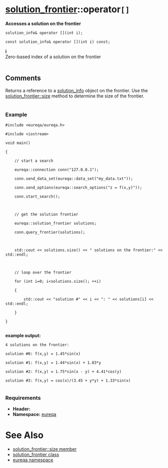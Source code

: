 # [solution\_frontier](doc_solution_frontier.md)::operator`[]` #

**Accesses a solution on the frontier**

```
solution_info& operator [](int i);

const solution_info& operator [](int i) const;
```

**i**<br>
Zero-based index of a solution on the frontier<br>
<br>
<h2>Comments</h2>
Returns a reference to a <a href='doc_solution_info.md'>solution_info</a> object on the frontier. Use the <a href='doc_solution_frontier_size.md'>solution_frontier::size</a> method to determine the size of the frontier.<br>
<br>
<h3>Example</h3>
<pre><code>#include &lt;eureqa/eureqa.h&gt;<br>
#include &lt;iostream&gt;<br>
void main()<br>
{<br>
    // start a search<br>
    eureqa::connection conn("127.0.0.1");<br>
    conn.send_data_set(eureqa::data_set("my_data.txt"));<br>
    conn.send_options(eureqa::search_options("z = f(x,y)"));<br>
    conn.start_search();<br>
<br>
    // get the solution frontier<br>
    eureqa::solution_frontier solutions;<br>
    conn.query_frontier(solutions);<br>
<br>
    std::cout &lt;&lt; solutions.size() &lt;&lt; " solutions on the frontier:" &lt;&lt; std::endl;<br>
<br>
    // loop over the frontier<br>
    for (int i=0; i&lt;solutions.size(); ++i)<br>
    {<br>
        std::cout &lt;&lt; "solution #" &lt;&lt; i &lt;&lt; ": " &lt;&lt; solutions[i] &lt;&lt; std::endl;<br>
    }<br>
}<br>
</code></pre>
<b>example output:</b>
<pre><code>4 solutions on the frontier:<br>
solution #0: f(x,y) = 1.45*sin(x)<br>
solution #1: f(x,y) = 1.44*sin(x) + 1.03*y<br>
solution #2: f(x,y) = 1.75*sin(x - y) + 4.41*cos(y)<br>
solution #3: f(x,y) = cos(x)/(3.45 + y*y) + 1.33*sin(x)<br>
</code></pre>

<h3>Requirements</h3>
<ul><li><b>Header:</b> <eureqa/solution_frontier.h><br>
</li><li><b>Namespace:</b> <a href='doc_intro.md'>eureqa</a></li></ul>

<h1>See Also</h1>
<ul><li><a href='doc_solution_frontier_size.md'>solution_frontier::size member</a>
</li><li><a href='doc_solution_frontier.md'>solution_frontier class</a>
</li><li><a href='doc_intro.md'>eureqa namespace</a>